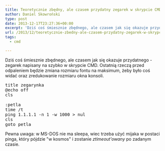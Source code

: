 ```yaml
---
title: Teoretycznie zbędny, ale czasem przydatny zegarek w skrypcie CMD
author: Daniel Skowroński
type: post
date: 2013-12-17T23:27:36+00:00
excerpt: 'Dziś coś śmiesznie zbędnego, ale czasem jak się okazuje przydatnego - zegarek napisany na szybko w skrypcie CMD.'
url: /2013/12/teoretycznie-zbedny-ale-czasem-przydatny-zegarek-w-skrypcie-cmd/
tags:
  - cmd

---
```

Dziś coś śmiesznie zbędnego, ale czasem jak się okazuje przydatnego - zegarek napisany na szybko w skrypcie CMD. Ostatnią rzeczą przed odpaleniem będzie zmiana rozmiaru fontu na maksimum, żeby było coś widać oraz zredukowanie rozmiaru okna konsoli.

<pre class="lang:default EnlighterJSRAW " title="Kod zegara" >title zegarynka
@echo off
cls

:petla
time /t
ping 1.1.1.1 -n 1 -w 1000 &gt; nul
cls
goto petla</pre>

Pewna uwaga: w MS-DOS nie ma sleepa, wiec trzeba użyć mijaka w postaci pinga, który pójdzie "w kosmos" i zostanie _ztimeout'owany_ po zadanym czasie.
